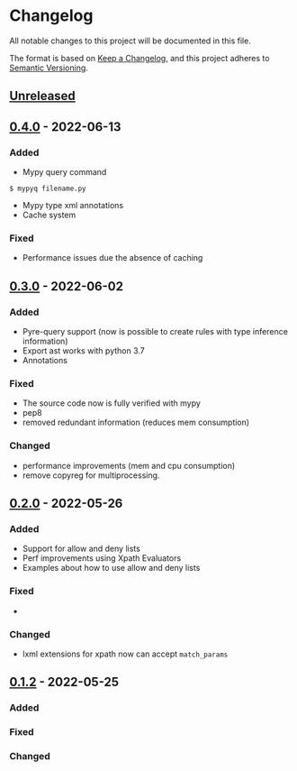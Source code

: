 # Changelog
All notable changes to this project will be documented in this file.

The format is based on [Keep a Changelog](https://keepachangelog.com/en/1.0.0/), and this project adheres to [Semantic Versioning](https://semver.org/spec/v2.0.0.html).


## [Unreleased]

## [0.4.0] - 2022-06-13

### Added

- Mypy query command

```
$ mypyq filename.py
```

- Mypy type xml annotations
- Cache system

### Fixed

- Performance issues due the absence of caching

## [0.3.0] - 2022-06-02

### Added

- Pyre-query support (now is possible to create rules with type inference information)
- Export ast works with python 3.7
- Annotations

### Fixed

- The source code now is fully verified with mypy
- pep8
- removed redundant information (reduces mem consumption)

### Changed

- performance improvements (mem and cpu consumption)
- remove copyreg for multiprocessing.


## [0.2.0] - 2022-05-26
### Added

- Support for allow and deny lists
- Perf improvements using Xpath Evaluators
- Examples about how to use allow and deny lists
### Fixed

-
### Changed

- lxml extensions for xpath now can accept `match_params`

## [0.1.2] - 2022-05-25
### Added


### Fixed


### Changed


[Unreleased]: https://github.com/pyastrx/pyastrx/compare/0.4.0...master
[0.4.0]: https://github.com/pyastrx/pyastrx/compare/0.3.0...0.2.0
[0.3.0]: https://github.com/pyastrx/pyastrx/compare/0.3.0...0.2.0
[0.2.0]: https://github.com/pyastrx/pyastrx/compare/0.2.0...0.1.2
[0.1.2]: https://github.com/pyastrx/pyastrx/compare/0.1.2...0.1.2
